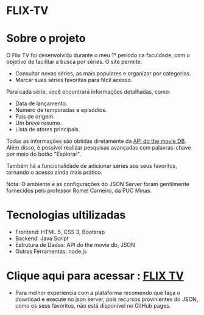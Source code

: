 # FLIX-TV

 # Sobre o projeto
 O Flix TV foi desenvolvido durante o meu 1º período na faculdade, com o objetivo de facilitar a busca por séries. O site permite:
  <ul>
    <li>Consultar novas séries, as mais populares e organizar por categorias.</li>
    <li>Marcar suas séries favoritas para fácil acesso.</li>
  </ul>

Para cada série, você encontrará informações detalhadas, como:

<ul>
  <li>Data de lançamento.</li>
  <li>Número de temporadas e episódios.</li>
  <li>País de origem.</li>
  <li>Um breve resumo.</li>
  <li>Lista de atores principais.</li>
</ul>

Todas as informações são obtidas diretamente da <a href="https://developer.themoviedb.org/docs/getting-started">API do the movie DB</a>. Além disso, é possível realizar pesquisas avançadas com palavras-chave por meio do botão "Explorar".

Também há a funcionalidade de adicionar séries aos seus favoritos, tornando o acesso ainda mais prático.

Nota: O ambiente e as configurações do JSON Server foram gentilmente fornecidos pelo professor Romel Carneiro, da PUC Minas.


# Tecnologias ultilizadas
<ul> 
<li>Frontend: HTML 5, CSS 3, Bootsrap</li>
<li>Backend: Java Script</li>
<li>Estrutura de Dados: API do the movie db, JSON</li>
<li>Outras Ferramentas: node.js</li>
</ul>

# Clique aqui para acessar : <a href="https://geovannacassia.github.io/FLIX-TV/">FLIX TV</a>
<ul>
 <li>Para melhor experiencia com a plataforma recomendo que faça o download e execute no json server, pois recursos provinientes do JSON, como os seus favoritos, não está disponível no GitHub pages.</li>
</ul>

